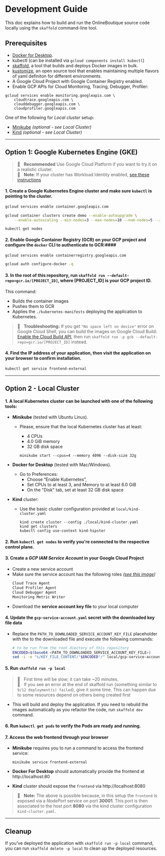 # Development Guide

This doc explains how to build and run the OnlineBoutique source code locally
using the `skaffold` command-line tool.

## Prerequisites

- [Docker for Desktop](https://www.docker.com/products/docker-desktop).
- kubectl (can be installed via `gcloud components install kubectl`)
- [skaffold](https://skaffold.dev/docs/install/), a tool that builds and deploys
Docker images in bulk.
- [kustomize](https://kubectl.docs.kubernetes.io/installation/kustomize/), an
open source tool that enables maintaining multiple flavors of yaml definiton
for different environments.
- A Google Cloud Project with Google Container Registry enabled.
- Enable GCP APIs for Cloud Monitoring, Tracing, Debugger, Profiler:
```
gcloud services enable monitoring.googleapis.com \
    cloudtrace.googleapis.com \
    clouddebugger.googleapis.com \
    cloudprofiler.googleapis.com
```

One of the following for _Local cluster_ setup:
- [Minikube](https://minikube.sigs.k8s.io/docs/start/) _(optional - see Local Cluster)_
- [Kind](https://kind.sigs.k8s.io/) _(optional - see Local Cluster)_
---

## Option 1: Google Kubernetes Engine (GKE)

> 🎯 &nbsp;&nbsp;**Recommended** Use Google Cloud Platform if you want to try it on
> a realistic cluster. <br>
> 🎯 &nbsp;&nbsp;**Note**: If your cluster has Workload Identity enabled,
> [see these instructions](/docs/workload-identity.md)

#### 1.  Create a Google Kubernetes Engine cluster and make sure `kubectl` is pointing to the cluster.
```sh
gcloud services enable container.googleapis.com
```

```sh
gcloud container clusters create demo --enable-autoupgrade \
    --enable-autoscaling --min-nodes=3 --max-nodes=10 --num-nodes=5 --zone=us-central1-a
```

```
kubectl get nodes
```

#### 2.  Enable Google Container Registry (GCR) on your GCP project and configure the `docker` CLI to authenticate to GCR:####

```sh
gcloud services enable containerregistry.googleapis.com
```

```sh
gcloud auth configure-docker -q
```

#### 3.  In the root of this repository, run `skaffold run --default-repo=gcr.io/[PROJECT_ID]`, where [PROJECT_ID] is your GCP project ID.

This command:

- Builds the container images
- Pushes them to GCR
- Applies the `./kubernetes-manifests` deploying the application to Kubernetes.

> 🎯 &nbsp;&nbsp;**Troubleshooting:** If you get `"No space left on device"` error on Google
Cloud Shell, you can build the images on Google Cloud Build: [Enable the
Cloud Build
API](https://console.cloud.google.com/flows/enableapi?apiid=cloudbuild.googleapis.com),
then run `skaffold run -p gcb --default-repo=gcr.io/[PROJECT_ID]` instead.

#### 4.  Find the IP address of your application, then visit the application on your browser to confirm installation.
```sh
kubectl get service frontend-external
```
---

## Option 2 - Local Cluster

#### 1. A local Kubernetes cluster can be launched with one of the following tools:

- **Minikube** (tested with Ubuntu Linux).
  - Please, ensure that the local Kubernetes cluster has at least:
    - 4 CPUs
    - 4.0 GiB memory
    - 32 GB disk space

    ```shell
    minikube start --cpus=4 --memory 4096 --disk-size 32g
    ```

- **Docker for Desktop** (tested with Mac/Windows).
  - Go to Preferences:
    - Choose “Enable Kubernetes”,
    - Set CPUs to at least 3, and Memory to at least 6.0 GiB
    - On the "Disk" tab, set at least 32 GB disk space

- **Kind** cluster:
  - Use the basic cluster configuration provided at `local/kind-cluster.yaml`
    ```shell
    kind create cluster --config ./local/kind-cluster.yaml
    kind get clusters
    kubectl config use-context kind-hipster
    ```

#### 2. Run `kubectl get nodes` to verify you're connected to the respective control plane.

#### 3. Create a _GCP IAM Service Account_ in your Google Cloud Project
- Create a new service account
- Make sure the service account has the following roles _([see this image](img/service-account.png))_
  ```sh
  Cloud Trace Agent
  Cloud Profiler Agent
  Cloud Debugger Agent
  Monitoring Metric Writer
  ```
- Download the **service account key file** to your local computer

#### 4. Update the `gcp-service-account.yaml` secret with the downloaded key file data
- Replace the `PATH_TO_DOWNLOADED_SERVICE_ACCOUNT_KEY_FILE` placeholder with the
to the downloaded file and execute the following commands:
  ```sh
  # to be run from the root diectory of this repository
  ENCODED=$(base64 <PATH_TO_DOWNLOADED_SERVICE_ACCOUNT_KEY_FILE>)
  sed -i -e "s/KEY_FILE_CONTENT/"$ENCODED"/" local/gcp-service-account.yaml
  ```
#### 5. Run `skaffold run -p local`
> 🎯 &nbsp;&nbsp;First time will be slow; it can take ~20 minutes. <br>
> 🎯 &nbsp;&nbsp;If you see an error at the end of skaffold run (something similar to
`9/12 deployment(s) failed`), give it some time. This can happen due to some
resources depend on others being created first

- This will build and deploy the application. If you need to rebuild the images
   automatically as you refactor the code, run `skaffold dev` command.

#### 6. Run `kubectl get pods` to verify the Pods are ready and running.

#### 7. Access the web frontend through your browser
- **Minikube** requires you to run a command to access the frontend service:
  ```shell
  minikube service frontend-external
  ```

- **Docker For Desktop** should automatically provide the frontend at http://localhost:80

- **Kind** cluster should expose the `frontend` via http://localhost:8080
> 🎯 &nbsp;&nbsp;**Note:** The above is possible because, in this setup the
 `frontend` is exposed via a _NodePort_ service on port **30001**. This port is
  then associated to the host port **8080** via the kind cluster configuration
   `kind-cluster.yaml`.
---

## Cleanup

If you've deployed the application with `skaffold run -p local` command,
you can run `skaffold delete -p local` to clean up the deployed resources.
